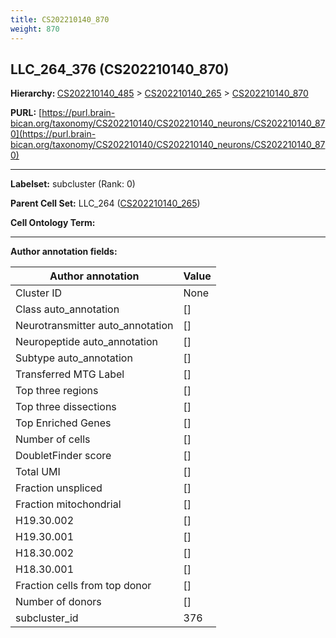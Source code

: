 ```yaml
---
title: CS202210140_870
weight: 870
---
```

## LLC_264_376 (CS202210140_870)
<b>Hierarchy: </b>
[CS202210140_485](../CS202210140_485) >
[CS202210140_265](../CS202210140_265) >
[CS202210140_870](../CS202210140_870)

**PURL:** [https://purl.brain-bican.org/taxonomy/CS202210140/CS202210140_neurons/CS202210140_870](https://purl.brain-bican.org/taxonomy/CS202210140/CS202210140_neurons/CS202210140_870)

---


**Labelset:** subcluster (Rank: 0)

**Parent Cell Set:** LLC_264 ([CS202210140_265](../CS202210140_265))



**Cell Ontology Term:** 

[MARKER GENES.]: #


---

[TRANSFERRED ANNOTATIONS.]: #


[AUTHOR ANNOTATION FIELDS.]: #


**Author annotation fields:**

| Author annotation | Value |
|-------------------|-------|
|Cluster ID|None|
|Class auto_annotation|[]|
|Neurotransmitter auto_annotation|[]|
|Neuropeptide auto_annotation|[]|
|Subtype auto_annotation|[]|
|Transferred MTG Label|[]|
|Top three regions|[]|
|Top three dissections|[]|
|Top Enriched Genes|[]|
|Number of cells|[]|
|DoubletFinder score|[]|
|Total UMI|[]|
|Fraction unspliced|[]|
|Fraction mitochondrial|[]|
|H19.30.002|[]|
|H19.30.001|[]|
|H18.30.002|[]|
|H18.30.001|[]|
|Fraction cells from top donor|[]|
|Number of donors|[]|
|subcluster_id|376|
